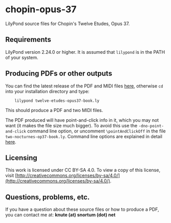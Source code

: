 # chopin-opus-37
LilyPond source files for Chopin's Twelve Etudes, Opus 37.

## Requirements
LilyPond version 2.24.0 or higher.  It is assumed that `lilypond` is in the PATH of your system.

## Producing PDFs or other outputs
You can find the latest release of the PDF and MIDI files [here](https://github.com/ksnortum/chopin-opus-37/releases/latest), otherwise `cd` into your installation directory and type:

        lilypond twelve-etudes-opus37-book.ly

This should produce a PDF and two MIDI files.

The PDF produced will have point-and-click info in it, which you may not want (it makes the file size much bigger).  To avoid this use the `-dno-point-and-click` command line option, or uncomment `\pointAndClickOff` in the file `two-nocturnes-op37-book.ly`.  Command line options are explained in detail [here](https://lilypond.org/doc/v2.24/Documentation/usage/command_002dline-usage).

## Licensing
This work is licensed under CC BY-SA 4.0. To view a copy of this license, visit [http://creativecommons.org/licenses/by-sa/4.0/](http://creativecommons.org/licenses/by-sa/4.0/).

## Questions, problems, etc.
If you have a question about these source files or how to produce a PDF, you can contact me at: **knute (at) snortum (dot) net**

